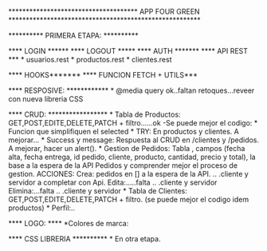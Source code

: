 
************************************* APP FOUR GREEN *******************************************************

********** PRIMERA ETAPA: **********

**** LOGIN ****** 
**** LOGOUT *****
**** AUTH *******
**** API REST ***
    * usuarios.rest
	* productos.rest
	* clientes.rest

**** HOOKS*******
**** FUNCION FETCH + UTILS***

**** RESPOSIVE: ************
    * @media query ok..faltan retoques...reveer con nueva libreria CSS
  
**** CRUD: *****************
    * Tabla de Productos: GET,POST,EDITE,DELETE,PATCH + filtro......ok 
	   -Se puede mejor el codigo: 
	       * Funcion que simplifiquen el selected
		   * TRY: En productos y clientes. A mejorar...
           * Success y message: Respuesta al CRUD en /clientes y /pedidos. A mejorar, hacer un alert().
    * Gestion de Pedidos: Tabla , campos (fecha alta, fecha entrega, id pedido, cliente, producto, cantidad, precio y total), 
                          la base a la espera de la API Pedidos y comprender mejor el proceso de gestion.
                          ACCIONES: Crea: pedidos en [] a la espera de la API. .. .cliente y servidor a completar con Api.
                                    Edita:.....falta .. .cliente y servidor
                                    Elimina:...falta .. .cliente y servidor
    * Tabla de Clientes: GET,POST,EDITE,DELETE,PATCH + filtro.  (se puede mejor el codigo idem productos)
    * Perfil:..

**** LOGO: ****
    *Colores de marca:


**** CSS LIBRERIA **********
    * En otra etapa.






